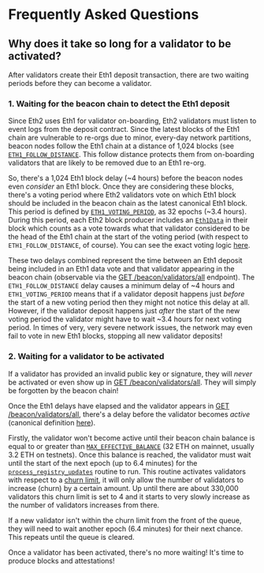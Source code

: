 # Frequently Asked Questions

## Why does it take so long for a validator to be activated?

After validators create their Eth1 deposit transaction, there are two waiting
periods before they can become a validator.

### 1. Waiting for the beacon chain to detect the Eth1 deposit

Since Eth2 uses Eth1 for validator on-boarding, Eth2 validators must listen to
event logs from the deposit contract. Since the latest blocks of the Eth1 chain
are vulnerable to re-orgs due to minor, every-day network partitions, beacon
nodes follow the Eth1 chain at a distance of 1,024 blocks (see
[`ETH1_FOLLOW_DISTANCE`](https://github.com/ethereum/eth2.0-specs/blob/v0.11.1/specs/phase0/validator.md#misc).
This follow distance protects them from on-boarding validators that are likely
to be removed due to an Eth1 re-org.

So, there's a 1,024 Eth1 block delay (~4 hours) before the beacon nodes even
_consider_ an Eth1 block. Once they are considering these blocks, there's a
voting period where Eth2 validators vote on which Eth1 block should be included
in the beacon chain as the latest canonical Eth1 block. This period is defined
by
[`ETH1_VOTING_PERIOD`](https://github.com/ethereum/eth2.0-specs/blob/v0.11.1/specs/phase0/beacon-chain.md#time-parameters),
as 32 epochs (~3.4 hours). During this period, each Eth2 block producer
includes an
[`Eth1Data`](https://github.com/ethereum/eth2.0-specs/blob/v0.11.1/specs/phase0/beacon-chain.md#eth1data)
in their block which counts as a vote towards what that validator considered to
be the head of the Eth1 chain at the start of the voting period (with respect
to `ETH1_FOLLOW_DISTANCE`, of course). You can see the exact voting logic
[here](https://github.com/ethereum/eth2.0-specs/blob/v0.11.1/specs/phase0/validator.md#eth1-data).

These two delays combined represent the time between an Eth1 deposit being
included in an Eth1 data vote and that validator appearing in the beacon chain
(observable via the [GET
/beacon/validators/all](https://lighthouse-book.sigmaprime.io/http_beacon.html#beaconvalidatorsall)
endpoint). The `ETH1_FOLLOW_DISTANCE` delay causes a minimum delay of ~4 hours
and `ETH1_VOTING_PERIOD` means that if a validator deposit happens just
_before_ the start of a new voting period then they might not notice this delay
at all. However, if the validator deposit happens just _after_ the start of the
new voting period the validator might have to wait ~3.4 hours for next voting
period. In times of very, very severe network issues, the network may even fail
to vote in new Eth1 blocks, stopping all new validator deposits!

### 2. Waiting for a validator to be activated

If a validator has provided an invalid public key or signature, they will
_never_ be activated or even show up in [GET
/beacon/validators/all](https://lighthouse-book.sigmaprime.io/http_beacon.html#beaconvalidatorsall).
They will simply be forgotten by the beacon chain!

Once the Eth1 delays have elapsed and the validator appears in [GET
/beacon/validators/all](https://lighthouse-book.sigmaprime.io/http_beacon.html#beaconvalidatorsall),
there's a delay before the validator becomes _active_ (canonical definition
[here](https://github.com/ethereum/eth2.0-specs/blob/v0.11.1/specs/phase0/beacon-chain.md#is_active_validator)).

Firstly, the validator won't become active until their beacon chain balance is
equal to or greater than
[`MAX_EFFECTIVE_BALANCE`](https://github.com/ethereum/eth2.0-specs/blob/v0.11.1/specs/phase0/beacon-chain.md#gwei-values)
(32 ETH on mainnet, usually 3.2 ETH on testnets). Once this balance is reached,
the validator must wait until the start of the next epoch (up to 6.4 minutes)
for the
[`process_registry_updates`](https://github.com/ethereum/eth2.0-specs/blob/v0.11.1/specs/phase0/beacon-chain.md#registry-updates)
routine to run. This routine activates validators with respect to a [churn
limit](https://github.com/ethereum/eth2.0-specs/blob/v0.11.1/specs/phase0/beacon-chain.md#get_validator_churn_limit),
it will only allow the number of validators to increase (churn) by a certain
amount. Up until there are about 330,000 validators this churn limit is set to
4 and it starts to very slowly increase as the number of validators increases
from there.

If a new validator isn't within the churn limit from the front of the queue,
they will need to wait another epoch (6.4 minutes) for their next chance. This
repeats until the queue is cleared.

Once a validator has been activated, there's no more waiting! It's time to
produce blocks and attestations!
